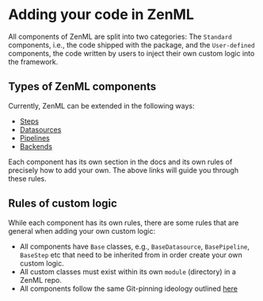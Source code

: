 # Adding your code in ZenML

All components of ZenML are split into two categories: The `Standard` components, i.e., the code shipped with the 
package, and the `User-defined` components, the code written by users to inject their own custom logic into the framework.

## Types of ZenML components
Currently, ZenML can be extended in the following ways:

* [Steps](../steps/what-is-a-step.md)
* [Datasources](../datasources/what-is-a-datasource.md)
* [Pipelines](../pipelines/what-is-a-pipeline.md)
* [Backends](../backends/what-is-a-backend.md)

Each component has its own section in the docs and its own rules of precisely how to add your own. The above links will 
guide you through these rules.

## Rules of custom logic
While each component has its own rules, there are some rules that are general when adding your own custom logic:

* All components have `Base` classes, e.g., `BaseDatasource`, `BasePipeline`, `BaseStep` etc that need to be inherited from 
in order create your own custom logic.
* All custom classes must exist within its own `module` (directory) in a ZenML repo.
* All components follow the same Git-pinning ideology outlined [here](integration-with-git.md)
